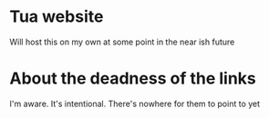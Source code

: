 # Tua website

Will host this on my own at some point in the near ish future

# About the deadness of the links

I'm aware. It's intentional. There's nowhere for them to point to yet
